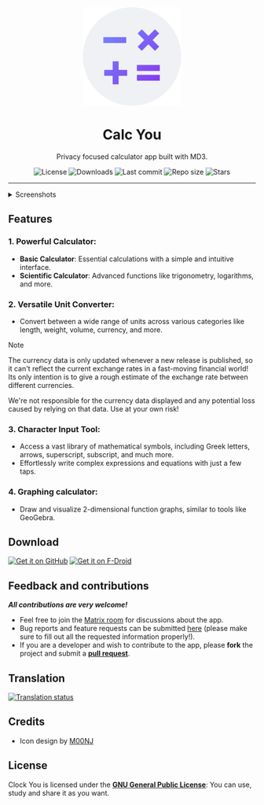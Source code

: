 <!-- ---------- Header ---------- -->
<div align="center">
  <img width="200" height="200" src="fastlane/metadata/android/en-US/images/icon.png">
  <h1>Calc You</h1>
<p>Privacy focused calculator app built with MD3.</p>

<!-- ---------- Badges ---------- -->
  <div align="center">
    <img alt="License" src="https://img.shields.io/github/license/you-apps/CalcYou?color=c3e7ff&style=flat-square">
    <img alt="Downloads" src="https://img.shields.io/github/downloads/you-apps/CalcYou/total.svg?color=c3e7ff&style=flat-square">
    <img alt="Last commit" src="https://img.shields.io/github/last-commit/you-apps/CalcYou?color=c3e7ff&style=flat-square">
    <img alt="Repo size" src="https://img.shields.io/github/repo-size/you-apps/CalcYou?color=c3e7ff&style=flat-square">
    <img alt="Stars" src="https://img.shields.io/github/stars/you-apps/CalcYou?color=c3e7ff&style=flat-square">
    <br>
</div>
</div>

<!-- ---------- Description ---------- -->

---

<details>
  <summary>  Screenshots</summary>
<p align="center">
  <img src="fastlane/metadata/android/en-US/images/phoneScreenshots/1.png" width="30%" />
  <img src="fastlane/metadata/android/en-US/images/phoneScreenshots/2.png" width="30%" />
  <img src="fastlane/metadata/android/en-US/images/phoneScreenshots/3.png" width="30%" />
</p>
<p align="center">
  <img src="fastlane/metadata/android/en-US/images/phoneScreenshots/4.png" width="30%" />
  <img src="fastlane/metadata/android/en-US/images/phoneScreenshots/5.png" width="30%" />
</p>
</details>

## Features

### 1. Powerful Calculator:

- **Basic Calculator**: Essential calculations with a simple and intuitive interface.
- **Scientific Calculator**: Advanced functions like trigonometry, logarithms, and more.

### 2. Versatile Unit Converter:

- Convert between a wide range of units across various categories like length, weight, volume,
  currency, and more.

> [!NOTE]
> The currency data is only updated whenever a new release is published, so it can't reflect the 
> current exchange rates in a fast-moving financial world! Its only intention is to give a rough
> estimate of the exchange rate between different currencies.
> 
> We're not responsible for the currency data displayed and any potential loss caused by relying on
> that data. Use at your own risk!
>

### 3. Character Input Tool:

- Access a vast library of mathematical symbols, including Greek letters, arrows, superscript,
  subscript, and much more.
- Effortlessly write complex expressions and equations with just a few taps.

### 4. Graphing calculator:

- Draw and visualize 2-dimensional function graphs, similar to tools like GeoGebra.

<!-- ---------- Download ---------- -->

## Download

[<img src="https://github.com/machiav3lli/oandbackupx/blob/034b226cea5c1b30eb4f6a6f313e4dadcbb0ece4/badge_github.png" alt="Get it on GitHub" height="80">](https://github.com/you-apps/Calcyou/releases)
[<img src="https://fdroid.gitlab.io/artwork/badge/get-it-on.png"
    alt="Get it on F-Droid"
    height="80">](https://f-droid.org/en/packages/net.youapps.calcyou)


<!-- ---------- Contribution ---------- -->

## Feedback and contributions

***All contributions are very welcome!***

* Feel free to join the [Matrix room](https://matrix.to/#/#you-apps:matrix.org) for discussions about the app.
* Bug reports and feature requests can be submitted [here](https://github.com/you-apps/CalcYou/issues) (please make sure to fill out all the requested information properly!).
* If you are a developer and wish to contribute to the app, please **fork** the project and submit a [**pull request**](https://help.github.com/articles/about-pull-requests/).

## Translation
<a href="https://hosted.weblate.org/projects/you-apps/calc-you/">
<img src="https://hosted.weblate.org/widgets/you-apps/-/calc-you/287x66-grey.png" alt="Translation status" />
</a>

## Credits
* Icon design by [M00NJ](https://github.com/M00NJ)

## License

Clock You is licensed under the [**GNU General Public License**](https://www.gnu.org/licenses/gpl.html): You can use, study and share it as you want.
